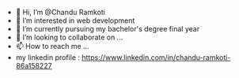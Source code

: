 - 👋 Hi, I’m @Chandu Ramkoti
- 👀 I’m interested in web development
- 🌱 I’m currently pursuing my bachelor's degree final year
- 💞️ I’m looking to collaborate on ...
- 📫 How to reach me ...
- my linkedin profile : https://www.linkedin.com/in/chandu-ramkoti-86a158227

<!---
Ramkotichandu/Ramkotichandu is a ✨ special ✨ repository because its `README.md` (this file) appears on your GitHub profile.
You can click the Preview link to take a look at your changes.
--->
